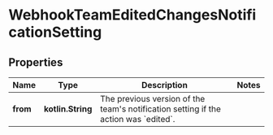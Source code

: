 
# WebhookTeamEditedChangesNotificationSetting

## Properties
Name | Type | Description | Notes
------------ | ------------- | ------------- | -------------
**from** | **kotlin.String** | The previous version of the team&#39;s notification setting if the action was &#x60;edited&#x60;. | 



